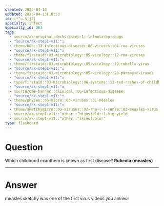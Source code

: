 ```yaml
---
created: 2025-04-13
updated: 2025-04-13T10:53
id: i*^u.$|j2|
specialty: infect
specialty_id: 363
tags:
  - source/ak-original-decks::step-1::lolnotacop::bugs
  - "source/ak-step1-v11:": 
  - theme/b&b::13-infectious-disease::06-viruses::04-rna-viruses
  - "source/ak-step1-v11:": 
  - theme/firstaid::03-microbiology::05-virology::12-rna-viruses
  - "source/ak-step1-v11:": 
  - theme/firstaid::03-microbiology::05-virology::19-rubella-virus
  - "source/ak-step1-v11:": 
  - theme/firstaid::03-microbiology::05-virology::20-paramyxoviruses
  - "source/ak-step1-v11:": 
  - type/firstaid::03-microbiology::06-systems::12-red-rashes-of-childhood
  - "source/ak-step1-v11:": 
  - source/ome-banner::clinical::06-infectious-disease
  - "source/ak-step1-v11:": 
  - theme/physeo::06-micro::05-viruses::31-measles
  - "source/ak-step1-v11:": 
  - theme/sketchymicro::03-viruses::02-rna-(-)-sense::02-measles-virus,-mumps-virus,-respiratory-syncytial-virus,-parainfluenza-virus-(paramyxoviridae)
  - source/ak-step1-v11::^other::^highyield::1-highyield
  - source/ak-step1-v11::^other::^skinofcolor"
type: flashcard
---
```


# Question
Which childhood exanthem is known as first disease?   **Rubeola (measles)**

---

# Answer
measles sketchy was one of the first virus videos you ankied!
